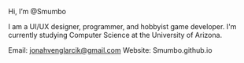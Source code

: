 Hi, I’m @Smumbo

I am a UI/UX designer, programmer, and hobbyist game developer.
I'm currently studying Computer Science at the University of Arizona.

Email: jonahvenglarcik@gmail.com
Website: Smumbo.github.io
